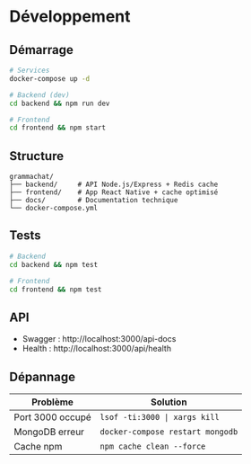 # Développement

## Démarrage

```bash
# Services
docker-compose up -d

# Backend (dev)
cd backend && npm run dev

# Frontend
cd frontend && npm start
```

## Structure

```
grammachat/
├── backend/     # API Node.js/Express + Redis cache
├── frontend/    # App React Native + cache optimisé
├── docs/        # Documentation technique
└── docker-compose.yml
```

## Tests

```bash
# Backend
cd backend && npm test

# Frontend
cd frontend && npm test
```

## API

- Swagger : http://localhost:3000/api-docs
- Health : http://localhost:3000/api/health

## Dépannage

| Problème | Solution |
|----------|----------|
| Port 3000 occupé | `lsof -ti:3000 \| xargs kill` |
| MongoDB erreur | `docker-compose restart mongodb` |
| Cache npm | `npm cache clean --force` |